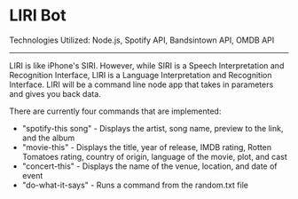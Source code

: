 # **LIRI Bot**

Technologies Utilized: Node.js, Spotify API, Bandsintown API, OMDB API
__________________________________________________________________________________________

LIRI is like iPhone's SIRI. However, while SIRI is a Speech Interpretation and Recognition Interface, LIRI is a Language Interpretation and Recognition Interface. LIRI will be a command line node app that takes in parameters and gives you back data.

There are currently four commands that are implemented:
* "spotify-this song" - Displays the artist, song name, preview to the link, and the album
* "movie-this" - Displays the title, year of release, IMDB rating, Rotten Tomatoes rating, country of origin, language of the movie, plot, and cast
* "concert-this" - Displays the name of the venue, location, and date of event
* "do-what-it-says" - Runs a command from the random.txt file
